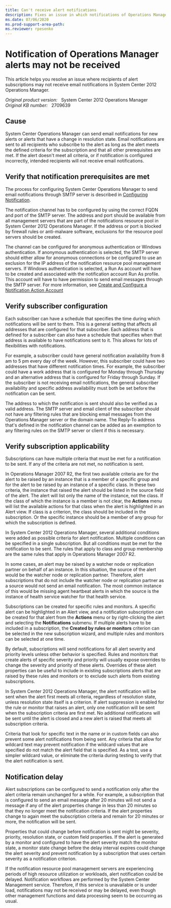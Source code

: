 ```yaml
---
title: Can't receive alert notifications
description: Fixes an issue in which notifications of Operations Manager alerts may not be received.
ms.date: 07/06/2020
ms.prod-support-area-path:
ms.reviewer: rpesenko
---
```

# Notification of Operations Manager alerts may not be received

This article helps you resolve an issue where recipients of alert subscriptions may not receive email notifications in System Center 2012 Operations Manager.

_Original product version:_ &nbsp; System Center 2012 Operations Manager  
_Original KB number:_ &nbsp; 2709639

## Cause

System Center Operations Manager can send email notifications for new alerts or alerts that have a change in resolution state. Email notifications are sent to all recipients who subscribe to the alert as long as the alert meets the defined criteria for the subscription and that all other prerequisites are met. If the alert doesn't meet all criteria, or if notification is configured incorrectly, intended recipients will not receive email notifications.

## Verify that notification prerequisites are met

The process for configuring System Center Operations Manager to send email notifications through SMTP server is described in [Configuring Notification](/previous-versions/system-center/operations-manager-2007-r2/dd440890(v=technet.10)).

The notification channel has to be configured by using the correct FQDN and port of the SMTP server. The address and port should be available from all management servers that are part of the notifications resource pool in System Center 2012 Operations Manager. If the address or port is blocked by firewall rules or anti-malware software, exclusions for the resource pool servers should be created.

The channel can be configured for anonymous authentication or Windows authentication. If anonymous authentication is selected, the SMTP server should either allow for anonymous connections or be configured to use an exclusion for the IP address of the notification resource pool management servers. If Windows authentication is selected, a Run As account will have to be created and associated with the notification account Run As profile. This account will have to have permission to send email messages through the SMTP server. For more information, see [Create and Configure a Notification Action Account](/previous-versions//dd440886(v=technet.10))

## Verify subscriber configuration

Each subscriber can have a schedule that specifies the time during which notifications will be sent to them. This is a general setting that affects all addresses that are configured for that subscriber. Each address that is defined for a subscriber can also have a schedule that specifies when that address is available to have notifications sent to it. This allows for lots of flexibilities with notifications.

For example, a subscriber could have general notification availability from 8 am to 5 pm every day of the week. However, this subscriber could have two addresses that have different notification times. For example, the subscriber could have a work address that is configured for Monday through Thursday and an alternative address that is configured for Friday through Sunday. If the subscriber is not receiving email notifications, the general subscriber availability and specific address availability must both be set before the notification can be sent.

The address to which the notification is sent should also be verified as a valid address. The SMTP server and email client of the subscriber should not have any filtering rules that are blocking email messages from the Operations Manager server or the domain name. The Reply-To address that's defined in the notification channel can be added as an exemption to any filtering rules on the SMTP server or client if this is necessary.

## Verify subscription applicability

Subscriptions can have multiple criteria that must be met for a notification to be sent. If any of the criteria are not met, no notification is sent.

In Operations Manager 2007 R2, the first two available criteria are for the alert to be raised by an instance that is a member of a specific group and for the alert to be raised by an instance of a specific class. In these two criteria, the instance that raised the alert should be listed in the source field of the alert. The alert will list only the name of the instance, not the class. If the class of which the instance is a member is not clear, the **Actions** menu will list the available actions for that class when the alert is highlighted in an Alert view. If class is a criterion, the class should be included in the subscription. Or the specific instance should be a member of any group for which the subscription is defined.

In System Center 2012 Operations Manager, several additional conditions were added as possible criteria for alert notification. Multiple conditions can be specified in a single subscription. But all conditions must be met for the notification to be sent. The rules that apply to class and group membership are the same rules that apply in Operations Manager 2007 R2.

In some cases, an alert may be raised by a watcher node or replication partner on behalf of an instance. In this situation, the source of the alert would be the watcher node or replication partner. Therefore, alert subscriptions that do not include the watcher node or replication partner as a source would not send an email notification. The most common instance of this would be missing agent heartbeat alerts in which the source is the instance of health service watcher for that health service.

Subscriptions can be created for specific rules and monitors. A specific alert can be highlighted in an Alert view, and a notification subscription can be created for that alert from the **Actions** menu or by right-clicking the alert and selecting the **Notifications** submenu. If multiple alerts have to be included in a subscription, the **Created by rules or monitors** criterion can be selected in the new subscription wizard, and multiple rules and monitors can be selected at one time.

By default, subscriptions will send notifications for all alert severity and priority levels unless other behavior is specified. Rules and monitors that create alerts of specific severity and priority will usually expose overrides to change the severity and priority of these alerts. Overrides of these alert properties can be useful to include in existing subscriptions alerts that are raised by these rules and monitors or to exclude such alerts from existing subscriptions.

In System Center 2012 Operations Manager, the alert notification will be sent when the alert first meets all criteria, regardless of resolution state, unless resolution state itself is a criterion. If alert suppression is enabled for the rule or monitor that raises an alert, only one notification will be sent when the subscription criteria are first met. No additional notifications will be sent until the alert is closed and a new alert is raised that meets all subscription criteria.

Criteria that look for specific text in the name or in custom fields can also prevent some alert notifications from being sent. Any criteria that allow for wildcard text may prevent notification if the wildcard values that are specified do not match the alert field that is specified. As a test, use a simpler wildcard value, or eliminate the criteria during testing to verify that the alert notification is sent.

## Notification delay

Alert subscriptions can be configured to send a notification only after the alert criteria remain unchanged for a while. For example, a subscription that is configured to send an email message after 20 minutes will not send a message if any of the alert properties change in less than 20 minutes so that they no longer meet the notification criteria. If the alert properties change to again meet the subscription criteria and remain for 20 minutes or more, the notification will be sent.

Properties that could change before notification is sent might be severity, priority, resolution state, or custom field properties. If the alert is generated by a monitor and configured to have the alert severity match the monitor state, a monitor state change before the delay interval expires could change the alert severity and prevent notification by a subscription that uses certain severity as a notification criterion.

If the notification resource pool management servers are experiencing periods of high resource utilization or workloads, alert notification could be delayed. Notification workflows are performed by the System Center Management service. Therefore, if this service is unavailable or is under load, notifications may not be received or may be delayed, even though other management functions and data processing seem to be occurring as usual.
